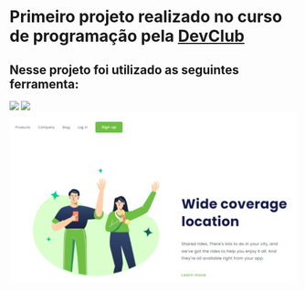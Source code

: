 <h1>Primeiro projeto realizado no curso de programação pela <a href= https://rodolfomori.com.br>DevClub</a> </h1>
<h2>Nesse projeto foi utilizado as seguintes ferramenta:</h2>
<img src= "https://img.shields.io/badge/HTML-239120?style=for-the-badge&logo=html5&logoColor=white&color=blue">
<img src= "https://img.shields.io/badge/CSS-239120?&style=for-the-badge&logo=css3&logoColor=white&color=blue">

<img src= "https://github.com/isabelPereira94/desafio-1-css/blob/master/Captura%20de%20tela%202023-09-20%20224616.png">
